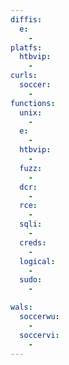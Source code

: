 ```yaml
---
diffis:
  e:
    -
platfs:
  htbvip:
    -
curls:
  soccer:
    -
functions:
  unix:
    -
  e:
    -
  htbvip:
    -
  fuzz:
    -
  dcr:
    -
  rce:
    -
  sqli:
    -
  creds:
    -
  logical:
    -
  sudo:
    -

wals:
  soccerwu:
    -
  soccervi:
    -
---
```

